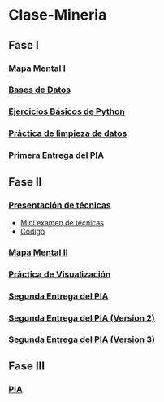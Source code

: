 # Clase-Mineria
## Fase I
### [Mapa Mental I](MapaMental_1_1728777.pdf)
### [Bases de Datos](Ej1_BasesDatos_Equipo_2.pdf)
### [Ejercicios Básicos de Python](Ej_Python_1728777.ipynb)
### [Práctica de limpieza de datos](Ej_Limpieza_Equipo2.ipynb)
### [Primera Entrega del PIA](https://github.com/arelitolentino/Mineria-de-datos/blob/main/Avance1_PIA_Equipo2.ipynb)
## Fase II
### [Presentación de técnicas](https://github.com/LeslieSosa/Mineria-de-Datos-003/blob/main/Presentaci%C3%B3n_Patrones%20Secuenciales_2%20.pdf)
- [Mini examen de técnicas](https://github.com/arelitolentino/Mineria-de-datos/blob/main/Calificaci%C3%B3n_Patrones-secuenciales_Equipo2.pdf)
- [Código](https://github.com/arlettemartinezmartinez/MineriaDeDatos/blob/main/GSP.py)
### [Mapa Mental II](MapaMental_2_1728777.pdf)
### [Práctica de Visualización](Visualización_Equipo2.ipynb)
### [Segunda Entrega del PIA](AvancePIA_II_Grupo003_Equipo2.ipynb)
### [Segunda Entrega del PIA (Version 2)](AvancePIA_II_Grupo003_Equipo2_Version2.ipynb)
### [Segunda Entrega del PIA (Version 3)](AvancePIA_II_Grupo003_Equipo2_Version3.ipynb)
## Fase III
### [PIA](Poster_EsperanzadeVida_Equipo2.pdf)

